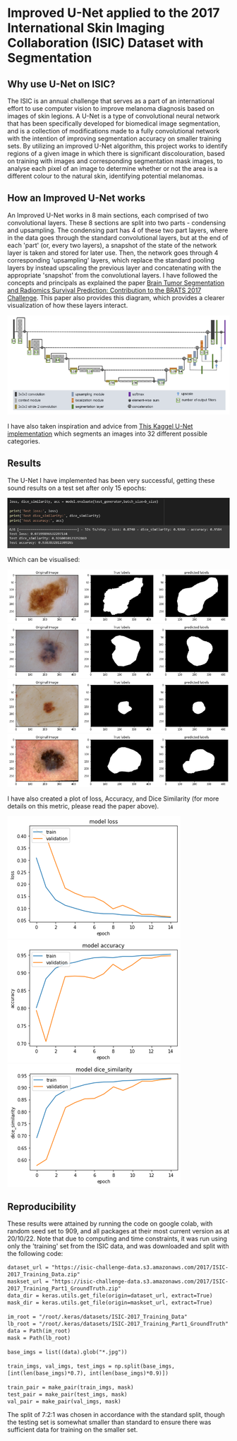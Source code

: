 # Improved U-Net applied to the 2017 International Skin Imaging Collaboration (ISIC) Dataset with Segmentation

## Why use U-Net on ISIC?
The ISIC is an annual challenge that serves as a part of an international effort to use computer vision to improve melanoma diagnosis based on images of skin legions. 
A U-Net is a type of convolutional neural network that has been specifically developed for biomedical image segmentation, and is a collection of modifications made to a fully convolutional network with the intention of improving segmentation accuracy on smaller training sets.
By utilizing an improved U-Net algorithm, this project works to identify regions of a given image in which there is significant discolouration, based on training with images and corresponding segmentation mask images, to analyse each pixel of an image to determine whether or not the area is a different colour to the natural skin, identifying potential melanomas.

## How an Improved U-Net works
An Improved U-Net works in 8 main sections, each comprised of two convolutional layers. These 8 sections are split into two parts - condensing and upsampling. The condensing part has 4 of these two part layers, where in the data goes through the standard convolutional layers, but at the end of each 'part' (or, every two layers), a snapshot of the state of the network layer is taken and stored for later use. Then, the network goes through 4 corresponding 'upsampling' layers, which replace the standard pooling layers by instead upscaling the previous layer and concatenating with the appropriate 'snapshot' from the convolutional layers. 
I have followed the concepts and principals as explained the paper [Brain Tumor Segmentation and Radiomics Survival Prediction: Contribution to the BRATS 2017 Challenge](https://arxiv.org/pdf/1802.10508v1.pdf). This paper also provides this diagram, which provides a clearer visualization of how these layers interact. 

![1](Images/unet.png)

I have also taken inspiration and advice from [This Kaggel U-Net implementation](https://www.kaggle.com/code/mukulkr/camvid-segmentation-using-unet/notebook) which segments an images into 32 different possible categories.  

## Results
The U-Net I have implemented has been very successful, getting these sound results on a test set after only 15 epochs:

![2](Images/evaluation.png)

Which can be visualised:

![3](Images/good.png)
![4](Images/good1.png)
![5](Images/good3.png)
![6](Images/good5.png)


I have also created a plot of loss, Accuracy, and Dice Similarity (for more details on this metric, please read the paper above).

![7](Images/loss.png)
![8](Images/acc.png)
![9](Images/dsc.png)

## Reproducibility 
These results were attained by running the code on google colab, with random seed set to 909, and all packages at their most current version as at 20/10/22. Note that due to computing and time constraints, it was run using only the 'training' set from the ISIC data, and was downloaded and split with the following code:
```
dataset_url = "https://isic-challenge-data.s3.amazonaws.com/2017/ISIC-2017_Training_Data.zip"
maskset_url = "https://isic-challenge-data.s3.amazonaws.com/2017/ISIC-2017_Training_Part1_GroundTruth.zip"
data_dir = keras.utils.get_file(origin=dataset_url, extract=True)
mask_dir = keras.utils.get_file(origin=maskset_url, extract=True)

im_root = "/root/.keras/datasets/ISIC-2017_Training_Data"
lb_root = "/root/.keras/datasets/ISIC-2017_Training_Part1_GroundTruth"
data = Path(im_root)
mask = Path(lb_root)

base_imgs = list((data).glob("*.jpg"))

train_imgs, val_imgs, test_imgs = np.split(base_imgs, [int(len(base_imgs)*0.7), int(len(base_imgs)*0.9)])

train_pair = make_pair(train_imgs, mask)
test_pair = make_pair(test_imgs, mask)
val_pair = make_pair(val_imgs, mask)
```

The split of 7:2:1 was chosen in accordance with the standard split, though the testing set is somewhat smaller than standard to ensure there was sufficient data for training on the smaller set. 
